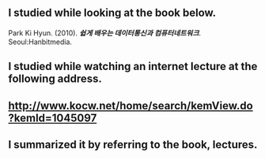 ## I studied while looking at the book below.
Park Ki Hyun. (2010). ***쉽게 배우는 데이터통신과 컴퓨터네트워크***. Seoul:Hanbitmedia.

## I studied while watching an internet lecture at the following address.
http://www.kocw.net/home/search/kemView.do?kemId=1045097
---
## I summarized it by referring to the book, lectures. 
